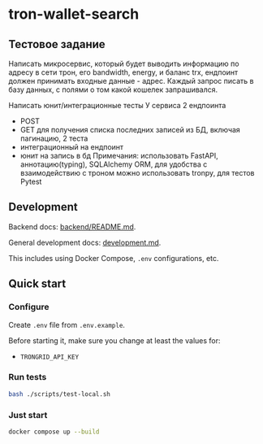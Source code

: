 # tron-wallet-search

## Тестовое задание
Написать микросервис, который будет выводить информацию по адресу в сети трон, 
его bandwidth, energy, и баланс trx, ендпоинт должен принимать входные данные - адрес.
Каждый запрос писать в базу данных, с полями о том какой кошелек запрашивался.

Написать юнит/интеграционные тесты
У сервиса 2 ендпоинта
- POST
- GET для получения списка последних записей из БД, включая пагинацию,
2 теста
- интеграционный на ендпоинт
- юнит на запись в бд
Примечания: использовать FastAPI, аннотацию(typing), SQLAlchemy ORM, для удобства с взаимодействию с 
троном можно использовать tronpy, для тестов Pytest


## Development

Backend docs: [backend/README.md](./backend/README.md).


General development docs: [development.md](./development.md).

This includes using Docker Compose, `.env` configurations, etc.

## Quick start

### Configure

Create `.env` file from  `.env.example`.

Before starting it, make sure you change at least the values for:

- `TRONGRID_API_KEY`

### Run tests
```bash
bash ./scripts/test-local.sh

```

### Just start

```bash
docker compose up --build

```
